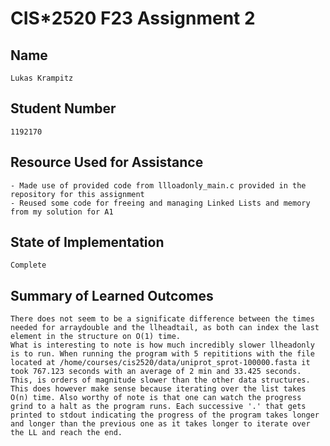 # CIS*2520 F23 Assignment 2

## Name 

    Lukas Krampitz

## Student Number

    1192170

## Resource Used for Assistance

    - Made use of provided code from llloadonly_main.c provided in the repository for this assignment
    - Reused some code for freeing and managing Linked Lists and memory from my solution for A1

## State of Implementation

    Complete

## Summary of Learned Outcomes

    There does not seem to be a significate difference between the times needed for arraydouble and the llheadtail, as both can index the last element in the structure on O(1) time.
    What is interesting to note is how much incredibly slower llheadonly is to run. When running the program with 5 repititions with the file located at /home/courses/cis2520/data/uniprot_sprot-100000.fasta it took 767.123 seconds with an average of 2 min and 33.425 seconds. This, is orders of magnitude slower than the other data structures. This does however make sense because iterating over the list takes O(n) time. Also worthy of note is that one can watch the progress grind to a halt as the program runs. Each successive '.' that gets printed to stdout indicating the progress of the program takes longer and longer than the previous one as it takes longer to iterate over the LL and reach the end.
